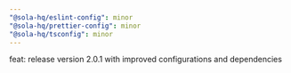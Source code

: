 ```yaml
---
"@sola-hq/eslint-config": minor
"@sola-hq/prettier-config": minor
"@sola-hq/tsconfig": minor
---
```


feat: release version 2.0.1 with improved configurations and dependencies
